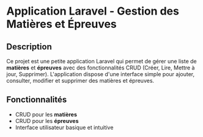 # Application Laravel - Gestion des Matières et Épreuves

## Description
Ce projet est une petite application Laravel qui permet de gérer une liste de **matières** et **épreuves** avec des fonctionnalités CRUD (Créer, Lire, Mettre à jour, Supprimer). L'application dispose d'une interface simple pour ajouter, consulter, modifier et supprimer des matières et épreuves.

## Fonctionnalités
- CRUD pour les **matières**
- CRUD pour les **épreuves**
- Interface utilisateur basique et intuitive
